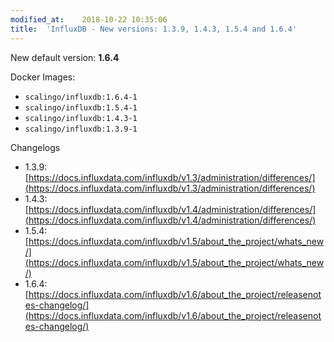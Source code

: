 ```yaml
---
modified_at:	2018-10-22 10:35:06
title:	'InfluxDB - New versions: 1.3.9, 1.4.3, 1.5.4 and 1.6.4'
---
```


New default version: **1.6.4**

Docker Images:

* `scalingo/influxdb:1.6.4-1`
* `scalingo/influxdb:1.5.4-1`
* `scalingo/influxdb:1.4.3-1`
* `scalingo/influxdb:1.3.9-1`

Changelogs

* 1.3.9: [https://docs.influxdata.com/influxdb/v1.3/administration/differences/](https://docs.influxdata.com/influxdb/v1.3/administration/differences/)
* 1.4.3: [https://docs.influxdata.com/influxdb/v1.4/administration/differences/](https://docs.influxdata.com/influxdb/v1.4/administration/differences/)
* 1.5.4: [https://docs.influxdata.com/influxdb/v1.5/about_the_project/whats_new/](https://docs.influxdata.com/influxdb/v1.5/about_the_project/whats_new/)
* 1.6.4: [https://docs.influxdata.com/influxdb/v1.6/about_the_project/releasenotes-changelog/](https://docs.influxdata.com/influxdb/v1.6/about_the_project/releasenotes-changelog/)
